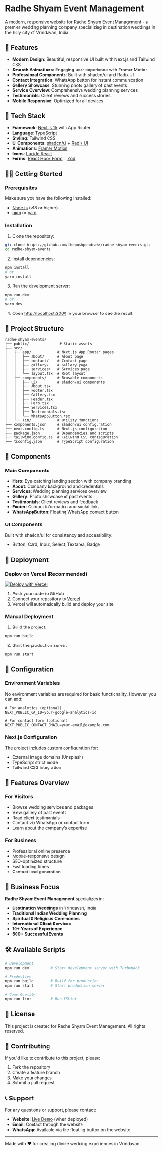 # Radhe Shyam Event Management

A modern, responsive website for Radhe Shyam Event Management - a premier wedding planning company specializing in destination weddings in the holy city of Vrindavan, India.

## 🌟 Features

- **Modern Design**: Beautiful, responsive UI built with Next.js and Tailwind CSS
- **Smooth Animations**: Engaging user experience with Framer Motion
- **Professional Components**: Built with shadcn/ui and Radix UI
- **Contact Integration**: WhatsApp button for instant communication
- **Gallery Showcase**: Stunning photo gallery of past events
- **Service Overview**: Comprehensive wedding planning services
- **Testimonials**: Client reviews and success stories
- **Mobile Responsive**: Optimized for all devices

## 🚀 Tech Stack

- **Framework**: [Next.js 15](https://nextjs.org/) with App Router
- **Language**: [TypeScript](https://www.typescriptlang.org/)
- **Styling**: [Tailwind CSS](https://tailwindcss.com/)
- **UI Components**: [shadcn/ui](https://ui.shadcn.com/) + [Radix UI](https://www.radix-ui.com/)
- **Animations**: [Framer Motion](https://www.framer.com/motion/)
- **Icons**: [Lucide React](https://lucide.dev/)
- **Forms**: [React Hook Form](https://react-hook-form.com/) + [Zod](https://zod.dev/)

## 🏃‍♂️ Getting Started

### Prerequisites

Make sure you have the following installed:
- [Node.js](https://nodejs.org/) (v18 or higher)
- [npm](https://www.npmjs.com/) or [yarn](https://yarnpkg.com/)

### Installation

1. Clone the repository:
```bash
git clone https://github.com/Thepushpendra68/radhe-shyam-events.git
cd radhe-shyam-events
```

2. Install dependencies:
```bash
npm install
# or
yarn install
```

3. Run the development server:
```bash
npm run dev
# or
yarn dev
```

4. Open [http://localhost:3000](http://localhost:3000) in your browser to see the result.

## 📁 Project Structure

```
radhe-shyam-events/
├── public/              # Static assets
├── src/
│   ├── app/            # Next.js App Router pages
│   │   ├── about/      # About page
│   │   ├── contact/    # Contact page
│   │   ├── gallery/    # Gallery page
│   │   ├── services/   # Services page
│   │   └── layout.tsx  # Root layout
│   ├── components/     # Reusable components
│   │   ├── ui/         # shadcn/ui components
│   │   ├── About.tsx
│   │   ├── Footer.tsx
│   │   ├── Gallery.tsx
│   │   ├── Header.tsx
│   │   ├── Hero.tsx
│   │   ├── Services.tsx
│   │   ├── Testimonials.tsx
│   │   └── WhatsAppButton.tsx
│   └── lib/            # Utility functions
├── components.json     # shadcn/ui configuration
├── next.config.ts      # Next.js configuration
├── package.json        # Dependencies and scripts
├── tailwind.config.ts  # Tailwind CSS configuration
└── tsconfig.json       # TypeScript configuration
```

## 🎨 Components

### Main Components
- **Hero**: Eye-catching landing section with company branding
- **About**: Company background and credentials
- **Services**: Wedding planning services overview
- **Gallery**: Photo showcase of past events
- **Testimonials**: Client reviews and feedback
- **Footer**: Contact information and social links
- **WhatsAppButton**: Floating WhatsApp contact button

### UI Components
Built with shadcn/ui for consistency and accessibility:
- Button, Card, Input, Select, Textarea, Badge

## 🚀 Deployment

### Deploy on Vercel (Recommended)

[![Deploy with Vercel](https://vercel.com/button)](https://vercel.com/new/clone?repository-url=https://github.com/Thepushpendra68/radhe-shyam-events)

1. Push your code to GitHub
2. Connect your repository to [Vercel](https://vercel.com)
3. Vercel will automatically build and deploy your site

### Manual Deployment

1. Build the project:
```bash
npm run build
```

2. Start the production server:
```bash
npm run start
```

## 🔧 Configuration

### Environment Variables

No environment variables are required for basic functionality. However, you can add:

```env
# For analytics (optional)
NEXT_PUBLIC_GA_ID=your-google-analytics-id

# For contact form (optional)
NEXT_PUBLIC_CONTACT_EMAIL=your-email@example.com
```

### Next.js Configuration

The project includes custom configuration for:
- External image domains (Unsplash)
- TypeScript strict mode
- Tailwind CSS integration

## 📱 Features Overview

### For Visitors
- Browse wedding services and packages
- View gallery of past events
- Read client testimonials
- Contact via WhatsApp or contact form
- Learn about the company's expertise

### For Business
- Professional online presence
- Mobile-responsive design
- SEO-optimized structure
- Fast loading times
- Contact lead generation

## 🎯 Business Focus

**Radhe Shyam Event Management** specializes in:
- **Destination Weddings** in Vrindavan, India
- **Traditional Indian Wedding Planning**
- **Spiritual & Religious Ceremonies**
- **International Client Services**
- **10+ Years of Experience**
- **500+ Successful Events**

## 🛠️ Available Scripts

```bash
# Development
npm run dev          # Start development server with Turbopack

# Production
npm run build        # Build for production
npm run start        # Start production server

# Code Quality
npm run lint         # Run ESLint
```

## 📄 License

This project is created for Radhe Shyam Event Management. All rights reserved.

## 🤝 Contributing

If you'd like to contribute to this project, please:
1. Fork the repository
2. Create a feature branch
3. Make your changes
4. Submit a pull request

## 📞 Support

For any questions or support, please contact:
- **Website**: [Live Demo](https://radhe-shyam-events.vercel.app) (when deployed)
- **Email**: Contact through the website
- **WhatsApp**: Available via the floating button on the website

---

Made with ❤️ for creating divine wedding experiences in Vrindavan